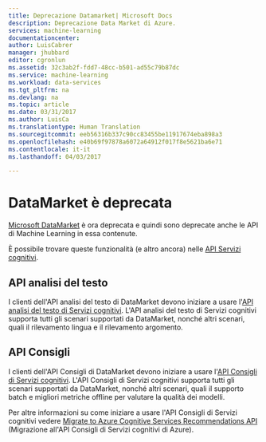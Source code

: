 ```yaml
---
title: Deprecazione Datamarket| Microsoft Docs
description: Deprecazione Data Market di Azure.
services: machine-learning
documentationcenter: 
author: LuisCabrer
manager: jhubbard
editor: cgronlun
ms.assetid: 32c3ab2f-fdd7-48cc-b501-ad55c79b87dc
ms.service: machine-learning
ms.workload: data-services
ms.tgt_pltfrm: na
ms.devlang: na
ms.topic: article
ms.date: 03/31/2017
ms.author: LuisCa
ms.translationtype: Human Translation
ms.sourcegitcommit: eeb56316b337c90cc83455be11917674eba898a3
ms.openlocfilehash: e40b69f97878a6072a64912f017f8e5621ba6e71
ms.contentlocale: it-it
ms.lasthandoff: 04/03/2017

---
```


# <a name="datamarket-is-now-deprecated"></a>DataMarket è deprecata

[Microsoft DataMarket](https://datamarket.azure.com/datasets) è ora deprecata e quindi sono deprecate anche le API di Machine Learning in essa contenute.

È possibile trovare queste funzionalità (e altro ancora) nelle [API Servizi cognitivi](https://www.microsoft.com/cognitive-services).

## <a name="text-analytics-api"></a>API analisi del testo

I clienti dell'API analisi del testo di DataMarket devono iniziare a usare l'[API analisi del testo di Servizi cognitivi](https://www.microsoft.com/cognitive-services/text-analytics-api).
L'API analisi del testo di Servizi cognitivi supporta tutti gli scenari supportati da DataMarket, nonché altri scenari, quali il rilevamento lingua e il rilevamento argomento.


## <a name="recommendations-api"></a>API Consigli 

I clienti dell'API Consigli di DataMarket devono iniziare a usare l'[API Consigli di Servizi cognitivi](https://www.microsoft.com/cognitive-services/recommendations-api).
L'API Consigli di Servizi cognitivi supporta tutti gli scenari supportati da DataMarket, nonché altri scenari, quali il supporto batch e migliori metriche offline per valutare la qualità dei modelli. 

Per altre informazioni su come iniziare a usare l'API Consigli di Servizi cognitivi vedere [Migrate to Azure Cognitive Services Recommendations API](http://aka.ms/recomigrate) (Migrazione all'API Consigli di Servizi cognitivi di Azure).

